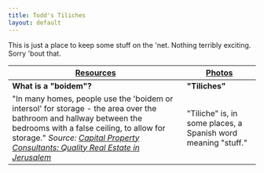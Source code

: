 ```yaml
---
title: Todd's Tiliches
layout: default
---
```


This is just a place to keep some stuff on the 'net. Nothing terribly
exciting. Sorry 'bout that.


| [Resources](resources.html) | [Photos](http://photos.boidem.org) |
| ------ | ----- |
| **What is a "boidem"?** | **"Tiliches"** |
| "In many homes, people use the 'boidem or intersol' for storage - the area over the bathroom and hallway between the bedrooms with a false ceiling, to allow for storage." _Source: [Capital Property Consultants: Quality Real Estate in Jerusalem](http://www.property.co.il/information/faq.html)_ | "Tiliche" is, in some places, a Spanish word meaning "stuff."|

